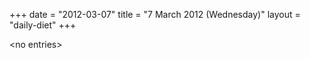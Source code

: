 +++
date = "2012-03-07"
title = "7 March 2012 (Wednesday)"
layout = "daily-diet"
+++

<p>&lt;no entries&gt;</p>